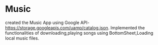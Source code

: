 # Music
created the Music App using Google API-https://storage.googleapis.com/uamp/catalog.json.
Implemented the functionalities of downloading,playing songs using BottomSheet,Loading local music files.
